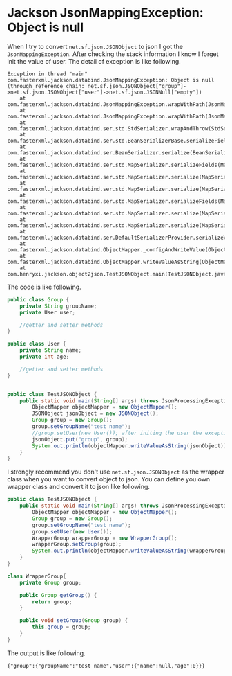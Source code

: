 # Jackson JsonMappingException: Object is null
When I try to convert `net.sf.json.JSONObject` to json I got the `JsonMappingException`. After checking the stack 
information I know I forget init the value of user. The detail of exception is like following.
```
Exception in thread "main" com.fasterxml.jackson.databind.JsonMappingException: Object is null (through reference chain: net.sf.json.JSONObject["group"]->net.sf.json.JSONObject["user"]->net.sf.json.JSONNull["empty"])
	at com.fasterxml.jackson.databind.JsonMappingException.wrapWithPath(JsonMappingException.java:388)
	at com.fasterxml.jackson.databind.JsonMappingException.wrapWithPath(JsonMappingException.java:348)
	at com.fasterxml.jackson.databind.ser.std.StdSerializer.wrapAndThrow(StdSerializer.java:343)
	at com.fasterxml.jackson.databind.ser.std.BeanSerializerBase.serializeFields(BeanSerializerBase.java:698)
	at com.fasterxml.jackson.databind.ser.BeanSerializer.serialize(BeanSerializer.java:155)
	at com.fasterxml.jackson.databind.ser.std.MapSerializer.serializeFields(MapSerializer.java:633)
	at com.fasterxml.jackson.databind.ser.std.MapSerializer.serialize(MapSerializer.java:536)
	at com.fasterxml.jackson.databind.ser.std.MapSerializer.serialize(MapSerializer.java:30)
	at com.fasterxml.jackson.databind.ser.std.MapSerializer.serializeFields(MapSerializer.java:633)
	at com.fasterxml.jackson.databind.ser.std.MapSerializer.serialize(MapSerializer.java:536)
	at com.fasterxml.jackson.databind.ser.std.MapSerializer.serialize(MapSerializer.java:30)
	at com.fasterxml.jackson.databind.ser.DefaultSerializerProvider.serializeValue(DefaultSerializerProvider.java:292)
	at com.fasterxml.jackson.databind.ObjectMapper._configAndWriteValue(ObjectMapper.java:3681)
	at com.fasterxml.jackson.databind.ObjectMapper.writeValueAsString(ObjectMapper.java:3057)
	at com.henryxi.jackson.object2json.TestJSONObject.main(TestJSONObject.java:16)
```
The code is like following.
```java
public class Group {
    private String groupName;
    private User user;

    //getter and setter methods
}

public class User {
    private String name;
    private int age;

    //getter and setter methods
}


public class TestJSONObject {
    public static void main(String[] args) throws JsonProcessingException {
        ObjectMapper objectMapper = new ObjectMapper();
        JSONObject jsonObject = new JSONObject();
        Group group = new Group();
        group.setGroupName("test name");
        //group.setUser(new User()); after initing the user the exception is missing
        jsonObject.put("group", group);
        System.out.println(objectMapper.writeValueAsString(jsonObject));
    }
}
```
I strongly recommend you don't use `net.sf.json.JSONObject` as the wrapper class when you want to convert object to json.
You can define you own wrapper class and convert it to json like following.
```java
public class TestJSONObject {
    public static void main(String[] args) throws JsonProcessingException {
        ObjectMapper objectMapper = new ObjectMapper();
        Group group = new Group();
        group.setGroupName("test name");
        group.setUser(new User());
        WrapperGroup wrapperGroup = new WrapperGroup();
        wrapperGroup.setGroup(group);
        System.out.println(objectMapper.writeValueAsString(wrapperGroup));
    }
}

class WrapperGroup{
    private Group group;

    public Group getGroup() {
        return group;
    }

    public void setGroup(Group group) {
        this.group = group;
    }
}
```
The output is like following.
```
{"group":{"groupName":"test name","user":{"name":null,"age":0}}}
```